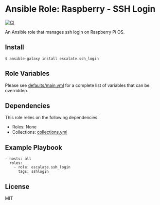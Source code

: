 # Ansible Role: Raspberry - SSH Login

[![CI](https://github.com/escalate/ansible-raspberry-ssh-login/actions/workflows/ci.yml/badge.svg?event=push)](https://github.com/escalate/ansible-raspberry-ssh-login/actions/workflows/ci.yml)

An Ansible role that manages ssh login on Raspberry Pi OS.

## Install

```
$ ansible-galaxy install escalate.ssh_login
```

## Role Variables

Please see [defaults/main.yml](https://github.com/escalate/ansible-raspberry-ssh-login/blob/master/defaults/main.yml) for a complete list of variables that can be overridden.

## Dependencies

This role relies on the following dependencies:

* Roles: None
* Collections: [collections.yml](https://github.com/escalate/ansible-raspberry-ssh-login/blob/master/collections.yml)

## Example Playbook

```
- hosts: all
  roles:
    - role: escalate.ssh_login
      tags: sshlogin
```

## License

MIT
